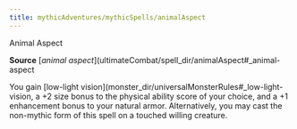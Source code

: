 ```yaml
---
title: mythicAdventures/mythicSpells/animalAspect
---
```

Animal Aspect

**Source** [_animal aspect_](ultimateCombat/spell_dir/animalAspect#_animal-aspect

You gain [low-light vision](monster_dir/universalMonsterRules#_low-light-vision, a +2 size bonus to the physical ability score of your choice, and a +1 enhancement bonus to your natural armor. Alternatively, you may cast the non-mythic form of this spell on a touched willing creature.


